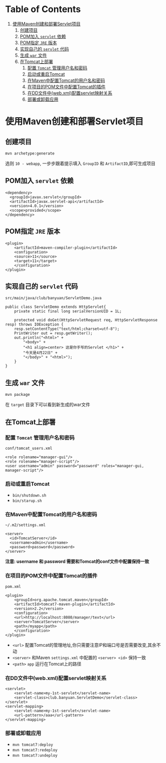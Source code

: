 
# Table of Contents

1.  [使用Maven创建和部署Servlet项目](#orgfa3e7d0)
    1.  [创建项目](#orgbc0323b)
    2.  [POM加入 `servlet` 依赖](#orgdb6e410)
    3.  [POM指定 `JRE` 版本](#orga6a9713)
    4.  [实现自己的 `servlet` 代码](#org0bc56fa)
    5.  [生成 `war` 文件](#org4934fbd)
    6.  [在Tomcat上部署](#orgfece892)
        1.  [配置 `Tomcat` 管理用户名和密码](#orgced7679)
        2.  [启动或重启Tomcat](#orgd53be20)
        3.  [在Maven中配置Tomcat的用户名和密码](#org4669e74)
        4.  [在项目的POM文件中配置Tomcat的插件](#orgc3cc85e)
        5.  [在DD文件中(web.xml)配置servlet映射关系](#org59ae8ee)
        6.  [部署或卸载应用](#org2e5e3f6)


<a id="orgfa3e7d0"></a>

# 使用Maven创建和部署Servlet项目


<a id="orgbc0323b"></a>

## 创建项目

`mvn archetype:generate`

选则 `10 - webapp`, 一步步跟着提示填入 `GroupID` 和 `ArtifactID`,即可生成项目


<a id="orgdb6e410"></a>

## POM加入 `servlet` 依赖

    <dependency>
      <groupId>javax.servlet</groupId>
      <artifactId>javax.servlet-api</artifactId>
      <version>4.0.1</version>
      <scope>provided</scope>
    </dependency>


<a id="orga6a9713"></a>

## POM指定 `JRE` 版本

    <plugin>
        <artifactId>maven-compiler-plugin</artifactId>
        <configuration>
    	<source>11</source>
    	<target>11</target>
        </configuration>
    </plugin>


<a id="org0bc56fa"></a>

## 实现自己的 `servlet` 代码

`src/main/java/club/banyuan/ServletDemo.java`

    public class ServletDemo extends HttpServlet{
    	private static final long serialVersionUID = 1L;
    
    	protected void doGet(HttpServletRequest req, HttpServletResponse resp) throws IOException {
    	resp.setContentType("text/html;charset=utf-8");
    	PrintWriter out = resp.getWriter();
    	out.println("<html>" +
    		"<body>" +
    		"<h1 align=center> 这是你手写的Servlet </h1>" +
    		"今天是4月22日" +
    		"</body>" + "<html>");
        }
    }


<a id="org4934fbd"></a>

## 生成 `war` 文件

    mvn package

在 `target` 目录下可以看到新生成的war文件


<a id="orgfece892"></a>

## 在Tomcat上部署


<a id="orgced7679"></a>

### 配置 `Tomcat` 管理用户名和密码

`conf/tomcat_users.xml`

    <role rolename="manager-gui"/>
    <role rolename="manager-script"/>
    <user username="admin" password="password" roles="manager-gui, manager-script"/>


<a id="orgd53be20"></a>

### 启动或重启Tomcat

-   `bin/shutdown.sh`
-   `bin/starup.sh`


<a id="org4669e74"></a>

### 在Maven中配置Tomcat的用户名和密码

`~/.m2/settings.xml`

    <server>
      <id>TomcatServer</id>
      <username>admin</username>
      <password>password</password>
    </server>

**注意: username 和 password 需要和Tomcat的conf文件中配置保持一致**


<a id="orgc3cc85e"></a>

### 在项目的POM文件中配置Tomcat的插件

`pom.xml`

    <plugin>
        <groupId>org.apache.tomcat.maven</groupId>
        <artifactId>tomcat7-maven-plugin</artifactId>
        <version>2.2</version>
        <configuration>
    	<url>http://localhost:8080/manager/text</url>
    	<server>TomcatServer</server>
    	<path>/myapp</path>
        </configuration>
    </plugin>

-   `<url>` 配置Tomcat的管理地址,你只需要注意IP和端口号是否需要改变,其余不动
-   `<server>` 和Maven `settings.xml` 中配置的 `<server> <id>` 保持一致
-   `<path>` `app` 运行在Tomcat上的路径


<a id="org59ae8ee"></a>

### 在DD文件中(web.xml)配置servlet映射关系

    <servlet>
        <servlet-name>my-1st-servlet</servlet-name>
        <servlet-class>club.banyuan.ServletDemo</servlet-class>
    </servlet>
    <servlet-mapping>
        <servlet-name>my-1st-servlet</servlet-name>
        <url-pattern>/aaa</url-pattern>
    </servlet-mapping>


<a id="org2e5e3f6"></a>

### 部署或卸载应用

-   `mvn tomcat7:deploy`
-   `mvn tomcat7:redeploy`
-   `mvn tomcat7:undeploy`

